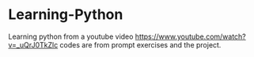 # Learning-Python
Learning python from a youtube video https://www.youtube.com/watch?v=_uQrJ0TkZlc
codes are from prompt exercises and the project.
